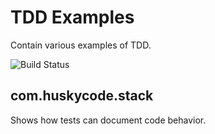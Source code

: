 TDD Examples
=============
Contain various examples of TDD.

![Build Status](https://secure.travis-ci.org/varokas/tdd-examples.png)

com.huskycode.stack
-------------------
Shows how tests can document code behavior.
